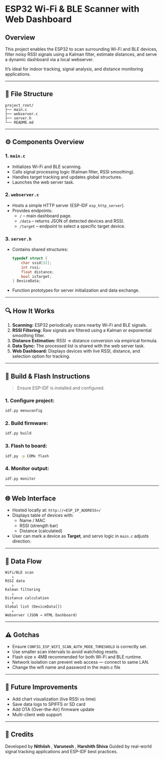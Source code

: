 # ESP32 Wi-Fi & BLE Scanner with Web Dashboard

## Overview
This project enables the ESP32 to scan surrounding Wi-Fi and BLE devices, filter noisy RSSI signals using a Kalman filter, estimate distances, and serve a dynamic dashboard via a local webserver.

It’s ideal for indoor tracking, signal analysis, and distance monitoring applications.

---

## 📁 File Structure

```
project_root/
├── main.c
├── webserver.c
├── server.h
└── README.md
```

---

## ⚙️ Components Overview

### 1. `main.c`
- Initializes Wi-Fi and BLE scanning.
- Calls signal processing logic (Kalman filter, RSSI smoothing).
- Handles target tracking and updates global structures.
- Launches the web server task.

### 2. `webserver.c`
- Hosts a simple HTTP server (ESP-IDF `esp_http_server`).
- Provides endpoints:
  - `/` – main dashboard page.
  - `/data` – returns JSON of detected devices and RSSI.
  - `/target` – endpoint to select a specific target device.

### 3. `server.h`
- Contains shared structures:
  ```c
  typedef struct {
      char ssid[32];
      int rssi;
      float distance;
      bool isTarget;
  } DeviceData;
  ```
- Function prototypes for server initialization and data exchange.

---

## 🔍 How It Works

1. **Scanning:**
   ESP32 periodically scans nearby Wi-Fi and BLE signals.
2. **RSSI Filtering:**
   Raw signals are filtered using a Kalman or exponential smoothing filter.
3. **Distance Estimation:**
   RSSI → distance conversion via empirical formula.
4. **Data Sync:**
   The processed list is shared with the web server task.
5. **Web Dashboard:**
   Displays devices with live RSSI, distance, and selection option for tracking.

---

## 🧰 Build & Flash Instructions

> Ensure ESP-IDF is installed and configured.

### 1. Configure project:
```bash
idf.py menuconfig
```

### 2. Build firmware:
```bash
idf.py build
```

### 3. Flash to board:
```bash
idf.py -p COMx flash
```

### 4. Monitor output:
```bash
idf.py monitor
```

---

## 🌐 Web Interface

- Hosted locally at: `http://<ESP_IP_ADDRESS>/`
- Displays table of devices with:
  - Name / MAC
  - RSSI (strength bar)
  - Distance (calculated)
- User can mark a device as **Target**, and servo logic in `main.c` adjusts direction.

---

## 🧩 Data Flow

```
WiFi/BLE scan
   ↓
RSSI data
   ↓
Kalman filtering
   ↓
Distance calculation
   ↓
Global list (DeviceData[])
   ↓
Webserver (JSON → HTML Dashboard)
```

---

## ⚠️ Gotchas

- Ensure `CONFIG_ESP_WIFI_SCAN_AUTH_MODE_THRESHOLD` is correctly set.
- Use smaller scan intervals to avoid watchdog resets.
- Flash size ≥ 4MB recommended for both Wi-Fi and BLE runtime.
- Network isolation can prevent web access — connect to same LAN.
- Change the wifi name and password in the main.c file
---

## 🚀 Future Improvements

- Add chart visualization (live RSSI vs time)
- Save data logs to SPIFFS or SD card
- Add OTA (Over-the-Air) firmware update
- Multi-client web support

---

## 🧠 Credits
Developed by **Nithiish** , **Varunesh** , **Harshith Shiva** 
Guided by real-world signal tracking applications and ESP-IDF best practices.
